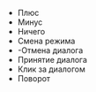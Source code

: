 - Плюс
- Минус
- Ничего
- Смена режима
- -Отмена диалога
- Принятие диалога
- Клик за диалогом
- Поворот

